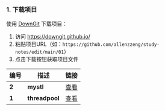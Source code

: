 ### 1. 下载项目

使用 [DownGit](https://downgit.github.io/) 下载项目：
1. 访问 https://downgit.github.io/
2. 粘贴项目URL（如：` https://github.com/allenzzeng/study-notes/edit/main/01 `）
3. 点击下载按钮获取项目文件

| 编号 | 描述 | 链接 |
|---|---|---|
|**2**|**mystl**|[查看](./02/readme.md)|
|**1**|**threadpool**|[查看](./01/readme.md)|
